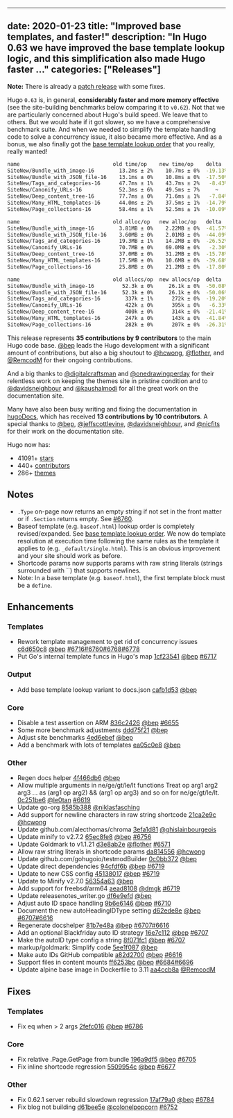 
---
date: 2020-01-23
title: "Improved base templates, and faster!"
description: "In Hugo 0.63 we have improved the base template lookup logic, and this simplification also made Hugo faster …"
categories: ["Releases"]
---

**Note:** There is already a [patch release](/news/0.63.1-relnotes/) with some fixes.

Hugo `0.63` is, in general, **considerably faster and more memory effective** (see the site-building benchmarks below comparing it to `v0.62`). Not that we are particularly concerned about Hugo's build speed. We leave that to others. But we would hate if it got slower, so we have a comprehensive benchmark suite. And when we needed to simplify the template handling code to solve a concurrency issue, it also became more effective. And as a bonus, we also finally got the [base template lookup order](https://gohugo.io/templates/base/#base-template-lookup-order) that you really, really wanted!

```bash
name                              old time/op    new time/op    delta
SiteNew/Bundle_with_image-16        13.2ms ± 2%    10.7ms ± 0%  -19.13%  (p=0.029 n=4+4)
SiteNew/Bundle_with_JSON_file-16    13.1ms ± 0%    10.8ms ± 0%  -17.50%  (p=0.029 n=4+4)
SiteNew/Tags_and_categories-16      47.7ms ± 1%    43.7ms ± 2%   -8.43%  (p=0.029 n=4+4)
SiteNew/Canonify_URLs-16            52.3ms ± 6%    49.5ms ± 7%     ~     (p=0.200 n=4+4)
SiteNew/Deep_content_tree-16        77.7ms ± 0%    71.6ms ± 1%   -7.84%  (p=0.029 n=4+4)
SiteNew/Many_HTML_templates-16      44.0ms ± 2%    37.5ms ± 1%  -14.79%  (p=0.029 n=4+4)
SiteNew/Page_collections-16         58.4ms ± 1%    52.5ms ± 1%  -10.09%  (p=0.029 n=4+4)

name                              old alloc/op   new alloc/op   delta
SiteNew/Bundle_with_image-16        3.81MB ± 0%    2.22MB ± 0%  -41.57%  (p=0.029 n=4+4)
SiteNew/Bundle_with_JSON_file-16    3.60MB ± 0%    2.01MB ± 0%  -44.09%  (p=0.029 n=4+4)
SiteNew/Tags_and_categories-16      19.3MB ± 1%    14.2MB ± 0%  -26.52%  (p=0.029 n=4+4)
SiteNew/Canonify_URLs-16            70.7MB ± 0%    69.0MB ± 0%   -2.30%  (p=0.029 n=4+4)
SiteNew/Deep_content_tree-16        37.0MB ± 0%    31.2MB ± 0%  -15.78%  (p=0.029 n=4+4)
SiteNew/Many_HTML_templates-16      17.5MB ± 0%    10.6MB ± 0%  -39.68%  (p=0.029 n=4+4)
SiteNew/Page_collections-16         25.8MB ± 0%    21.2MB ± 0%  -17.80%  (p=0.029 n=4+4)

name                              old allocs/op  new allocs/op  delta
SiteNew/Bundle_with_image-16         52.3k ± 0%     26.1k ± 0%  -50.08%  (p=0.029 n=4+4)
SiteNew/Bundle_with_JSON_file-16     52.3k ± 0%     26.1k ± 0%  -50.06%  (p=0.029 n=4+4)
SiteNew/Tags_and_categories-16        337k ± 1%      272k ± 0%  -19.20%  (p=0.029 n=4+4)
SiteNew/Canonify_URLs-16              422k ± 0%      395k ± 0%   -6.33%  (p=0.029 n=4+4)
SiteNew/Deep_content_tree-16          400k ± 0%      314k ± 0%  -21.41%  (p=0.029 n=4+4)
SiteNew/Many_HTML_templates-16        247k ± 0%      143k ± 0%  -41.84%  (p=0.029 n=4+4)
SiteNew/Page_collections-16           282k ± 0%      207k ± 0%  -26.31%  (p=0.029 n=4+4)
```

This release represents **35 contributions by 9 contributors** to the main Hugo code base. [@bep](https://github.com/bep) leads the Hugo development with a significant amount of contributions, but also a big shoutout to [@hcwong](https://github.com/hcwong), [@flother](https://github.com/flother), and [@RemcodM](https://github.com/RemcodM) for their ongoing contributions.

And a big thanks to [@digitalcraftsman](https://github.com/digitalcraftsman) and [@onedrawingperday](https://github.com/onedrawingperday) for their relentless work on keeping the themes site in pristine condition and to [@davidsneighbour](https://github.com/davidsneighbour) and [@kaushalmodi](https://github.com/kaushalmodi) for all the great work on the documentation site.

Many have also been busy writing and fixing the documentation in [hugoDocs](https://github.com/gohugoio/hugoDocs), 
which has received **13 contributions by 10 contributors**. A special thanks to [@bep](https://github.com/bep), [@jeffscottlevine](https://github.com/jeffscottlevine), [@davidsneighbour](https://github.com/davidsneighbour), and [@nicfits](https://github.com/nicfits) for their work on the documentation site.


Hugo now has:

* 41091+ [stars](https://github.com/gohugoio/hugo/stargazers)
* 440+ [contributors](https://github.com/gohugoio/hugo/graphs/contributors)
* 286+ [themes](http://themes.gohugo.io/)

## Notes

* `.Type` on-page now returns an empty string if not set in the front matter or if `.Section` returns empty. See [#6760](https://github.com/gohugoio/hugo/issues/6760).
* Baseof template (e.g. `baseof.html`) lookup order is completely revised/expanded. See [base template lookup order](https://gohugo.io/templates/base/#base-template-lookup-order). We now do template resolution at execution time following the same rules as the template it applies to (e.g. `_default/single.html`). This is an obvious improvement and your site should work as before.
* Shortcode params now supports params with raw string literals (strings surrounded with \`\`) that supports newlines.
* Note: In a base template (e.g. `baseof.html`), the first template block must be a `define`.

## Enhancements

### Templates

* Rework template management to get rid of concurrency issues [c6d650c8](https://github.com/gohugoio/hugo/commit/c6d650c8c8b22fdc7ddedc1e42a3ca698e1390d6) [@bep](https://github.com/bep) [#6716](https://github.com/gohugoio/hugo/issues/6716)[#6760](https://github.com/gohugoio/hugo/issues/6760)[#6768](https://github.com/gohugoio/hugo/issues/6768)[#6778](https://github.com/gohugoio/hugo/issues/6778)
* Put Go's internal template funcs in Hugo's map [1cf23541](https://github.com/gohugoio/hugo/commit/1cf235412f98b42aefe368e99a0e9e95bae6eef7) [@bep](https://github.com/bep) [#6717](https://github.com/gohugoio/hugo/issues/6717)

### Output

* Add base template lookup variant to docs.json [cafb1d53](https://github.com/gohugoio/hugo/commit/cafb1d53c0927e2aef8abff1bf9095c90c6f3067) [@bep](https://github.com/bep) 

### Core

* Disable a test assertion on ARM [836c2426](https://github.com/gohugoio/hugo/commit/836c24261f9f175254256fb326d92a3db47e1c75) [@bep](https://github.com/bep) [#6655](https://github.com/gohugoio/hugo/issues/6655)
* Some more benchmark adjustments [ddd75f21](https://github.com/gohugoio/hugo/commit/ddd75f212110a3d6643a07301e377415f3d163bd) [@bep](https://github.com/bep) 
* Adjust site benchmarks [4ed6ebef](https://github.com/gohugoio/hugo/commit/4ed6ebef4ca71572a19bb890cb4c026a688b2b5b) [@bep](https://github.com/bep) 
* Add a benchmark with lots of templates [ea05c0e8](https://github.com/gohugoio/hugo/commit/ea05c0e8456e8dec71ffd796148355b0d8b36eb0) [@bep](https://github.com/bep) 

### Other

* Regen docs helper [4f466db6](https://github.com/gohugoio/hugo/commit/4f466db666dded1b6c6d1e6926e170f22164433a) [@bep](https://github.com/bep) 
* Allow multiple arguments in ne/ge/gt/le/lt functions Treat op arg1 arg2 arg3 ... as (arg1 op arg2) && (arg1 op arg3) and so on for ne/ge/gt/le/lt. [0c251be6](https://github.com/gohugoio/hugo/commit/0c251be66bf3ad4abafbc47583e394ca4e6ffcf1) [@le0tan](https://github.com/le0tan) [#6619](https://github.com/gohugoio/hugo/issues/6619)
* Update go-org [8585b388](https://github.com/gohugoio/hugo/commit/8585b388d27abde1ab6b6c63ad6addf4066ec8dd) [@niklasfasching](https://github.com/niklasfasching) 
* Add support for newline characters in raw string shortcode [21ca2e9c](https://github.com/gohugoio/hugo/commit/21ca2e9ce4255bfad2bb0576aff087a240acf70a) [@hcwong](https://github.com/hcwong) 
* Update github.com/alecthomas/chroma [3efa1d81](https://github.com/gohugoio/hugo/commit/3efa1d81219a6e7b41c9676e9cab446741f69055) [@ghislainbourgeois](https://github.com/ghislainbourgeois) 
* Update minify to v2.7.2 [65ec8fe8](https://github.com/gohugoio/hugo/commit/65ec8fe827efef5a14c4e1bc440a6df97d2f20a2) [@bep](https://github.com/bep) [#6756](https://github.com/gohugoio/hugo/issues/6756)
* Update Goldmark to v1.1.21 [d3e8ab2e](https://github.com/gohugoio/hugo/commit/d3e8ab2e39dcc27853b163079f4a82364286fe82) [@flother](https://github.com/flother) [#6571](https://github.com/gohugoio/hugo/issues/6571)
* Allow raw string literals in shortcode params [da814556](https://github.com/gohugoio/hugo/commit/da814556567eab9ba0ac5fef5314c3ad5ee50ccd) [@hcwong](https://github.com/hcwong) 
* Update github.com/gohugoio/testmodBuilder [0c0bb372](https://github.com/gohugoio/hugo/commit/0c0bb372858b5de58c15ccd300144e0bc205ffad) [@bep](https://github.com/bep) 
* Update direct dependencies [94cfdf6b](https://github.com/gohugoio/hugo/commit/94cfdf6befd657e46c9458b23f17d851cd2f7037) [@bep](https://github.com/bep) [#6719](https://github.com/gohugoio/hugo/issues/6719)
* Update to new CSS config [45138017](https://github.com/gohugoio/hugo/commit/451380177868e48127a33362aa8d553b90516fb5) [@bep](https://github.com/bep) [#6719](https://github.com/gohugoio/hugo/issues/6719)
* Update to Minify v2.7.0 [56354a63](https://github.com/gohugoio/hugo/commit/56354a63bb73271224a9300a4742dc1a2f551202) [@bep](https://github.com/bep) 
* Add support for freebsd/arm64 [aead8108](https://github.com/gohugoio/hugo/commit/aead8108b80d77e23c68a47fd8d86464310130be) [@dmgk](https://github.com/dmgk) [#6719](https://github.com/gohugoio/hugo/issues/6719)
* Update releasenotes_writer.go [df6e9efd](https://github.com/gohugoio/hugo/commit/df6e9efd8f345707932231ea23dc8713afb5b026) [@bep](https://github.com/bep) 
* Adjust auto ID space handling [9b6e6146](https://github.com/gohugoio/hugo/commit/9b6e61464b09ffe3423fb8d7c72bddb7a9ed5b98) [@bep](https://github.com/bep) [#6710](https://github.com/gohugoio/hugo/issues/6710)
* Document the new autoHeadingIDType setting [d62ede8e](https://github.com/gohugoio/hugo/commit/d62ede8e9e5883e7ebb023e49b82f07b45edc1c7) [@bep](https://github.com/bep) [#6707](https://github.com/gohugoio/hugo/issues/6707)[#6616](https://github.com/gohugoio/hugo/issues/6616)
* Regenerate docshelper [81b7e48a](https://github.com/gohugoio/hugo/commit/81b7e48a55092203aeee8785799e6fed3928760e) [@bep](https://github.com/bep) [#6707](https://github.com/gohugoio/hugo/issues/6707)[#6616](https://github.com/gohugoio/hugo/issues/6616)
* Add an optional Blackfriday auto ID strategy [16e7c112](https://github.com/gohugoio/hugo/commit/16e7c1120346bd853cf6510ffac8e94824bf2c7f) [@bep](https://github.com/bep) [#6707](https://github.com/gohugoio/hugo/issues/6707)
* Make the autoID type config a string [8f071fc1](https://github.com/gohugoio/hugo/commit/8f071fc159ce9a0fc0ea14a73bde8f299bedd109) [@bep](https://github.com/bep) [#6707](https://github.com/gohugoio/hugo/issues/6707)
* markup/goldmark: Simplify code [5ee1f087](https://github.com/gohugoio/hugo/commit/5ee1f0876f3ec8b79d6305298185dc821ead2d28) [@bep](https://github.com/bep) 
* Make auto IDs GitHub compatible [a82d2700](https://github.com/gohugoio/hugo/commit/a82d2700fcc772aada15d65b8f76913ca23f7404) [@bep](https://github.com/bep) [#6616](https://github.com/gohugoio/hugo/issues/6616)
* Support files in content mounts [ff6253bc](https://github.com/gohugoio/hugo/commit/ff6253bc7cf745e9c0127ddc9006da3c2c00c738) [@bep](https://github.com/bep) [#6684](https://github.com/gohugoio/hugo/issues/6684)[#6696](https://github.com/gohugoio/hugo/issues/6696)
* Update alpine base image in Dockerfile to 3.11 [aa4ccb8a](https://github.com/gohugoio/hugo/commit/aa4ccb8a1e9b8aa17397acf34049a2aa16b0b6cb) [@RemcodM](https://github.com/RemcodM) 

## Fixes

### Templates

* Fix eq when > 2 args [2fefc016](https://github.com/gohugoio/hugo/commit/2fefc01606fddb119f368c89fb2dedd452ad6547) [@bep](https://github.com/bep) [#6786](https://github.com/gohugoio/hugo/issues/6786)

### Core

* Fix relative .Page.GetPage from bundle [196a9df5](https://github.com/gohugoio/hugo/commit/196a9df585c4744e3280f37c1c24e469fce14b8c) [@bep](https://github.com/bep) [#6705](https://github.com/gohugoio/hugo/issues/6705)
* Fix inline shortcode regression [5509954c](https://github.com/gohugoio/hugo/commit/5509954c7e8b0ce8d5ea903b0ab639ea14b69acb) [@bep](https://github.com/bep) [#6677](https://github.com/gohugoio/hugo/issues/6677)

### Other

* Fix 0.62.1 server rebuild slowdown regression [17af79a0](https://github.com/gohugoio/hugo/commit/17af79a03e249a731cf5634ffea23ca00774333d) [@bep](https://github.com/bep) [#6784](https://github.com/gohugoio/hugo/issues/6784)
* Fix blog not building [d61bee5e](https://github.com/gohugoio/hugo/commit/d61bee5e0916b5d2b388e66ef85c336312a21a06) [@colonelpopcorn](https://github.com/colonelpopcorn) [#6752](https://github.com/gohugoio/hugo/issues/6752)





